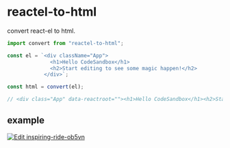 # reactel-to-html

convert react-el to html.

```js
import convert from "reactel-to-html";

const el = `<div className="App">
              <h1>Hello CodeSandbox</h1>
              <h2>Start editing to see some magic happen!</h2>
            </div>`;

const html = convert(el);

// <div class="App" data-reactroot=""><h1>Hello CodeSandbox</h1><h2>Start editing to see some magic happen!</h2></div>
```

## example

[![Edit inspiring-ride-ob5vn](https://codesandbox.io/static/img/play-codesandbox.svg)](https://codesandbox.io/s/inspiring-ride-ob5vn?fontsize=14&hidenavigation=1&theme=dark)
